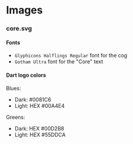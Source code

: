 Images
======

### core.svg

#### Fonts
- `Glyphicons Halflings Regular` font for the cog
- `Gotham Ultra` font for the "Core" text

#### Dart logo colors
Blues:

- Dark: #0081C6
- Light: HEX #00A4E4

Greens:

- Dark: HEX #00D2B8
- Light: HEX #55DDCA